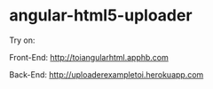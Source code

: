 angular-html5-uploader
======================

Try on:

Front-End:
http://toiangularhtml.apphb.com

Back-End:
http://uploaderexampletoi.herokuapp.com